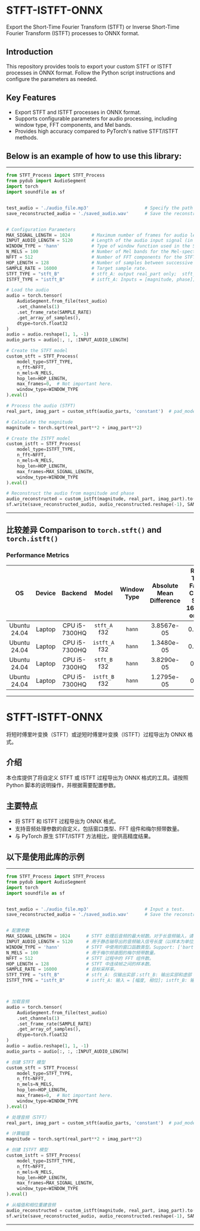 # STFT-ISTFT-ONNX
Export the Short-Time Fourier Transform (STFT) or Inverse Short-Time Fourier Transform (ISTFT) processes to ONNX format.

## Introduction
This repository provides tools to export your custom STFT or ISTFT processes in ONNX format. Follow the Python script instructions and configure the parameters as needed.

## Key Features
- Export STFT and ISTFT processes in ONNX format.
- Supports configurable parameters for audio processing, including window type, FFT components, and Mel bands.
- Provides high accuracy compared to PyTorch's native STFT/ISTFT methods.

## Below is an example of how to use this library:
---
```python
from STFT_Process import STFT_Process
from pydub import AudioSegment
import torch
import soundfile as sf


test_audio = './audio_file.mp3'                     # Specify the path to your audio file.
save_reconstructed_audio = './saved_audio.wav'      # Save the reconstructed.


# Configuration Parameters
MAX_SIGNAL_LENGTH = 1024        # Maximum number of frames for audio length after STFT. Use larger values for long audio inputs (e.g., 4096).
INPUT_AUDIO_LENGTH = 5120       # Length of the audio input signal (in samples) for static axis export. Should be a multiple of NFFT.
WINDOW_TYPE = 'hann'            # Type of window function used in the STFT.  Support: ['bartlett', 'blackman', 'hamming', 'hann', 'kaiser']
N_MELS = 100                    # Number of Mel bands for the Mel-spectrogram.
NFFT = 512                      # Number of FFT components for the STFT process.
HOP_LENGTH = 128                # Number of samples between successive frames in the STFT.
SAMPLE_RATE = 16000             # Target sample rate.
STFT_TYPE = "stft_B"            # stft_A: output real_part only;  stft_B: outputs real_part & imag_part
ISTFT_TYPE = "istft_B"          # istft_A: Inputs = [magnitude, phase];  istft_B: Inputs = [magnitude, real_part, imag_part], The dtype of imag_part is float format.

# Load the audio
audio = torch.tensor(
    AudioSegment.from_file(test_audio)
    .set_channels(1)
    .set_frame_rate(SAMPLE_RATE)
    .get_array_of_samples(), 
    dtype=torch.float32
)
audio = audio.reshape(1, 1, -1)
audio_parts = audio[:, :, :INPUT_AUDIO_LENGTH]

# Create the STFT model
custom_stft = STFT_Process(
    model_type=STFT_TYPE, 
    n_fft=NFFT, 
    n_mels=N_MELS, 
    hop_len=HOP_LENGTH, 
    max_frames=0,  # Not important here.
    window_type=WINDOW_TYPE
).eval()

# Process the audio (STFT)
real_part, imag_part = custom_stft(audio_parts, 'constant')  # pad_mode options: ['constant', 'reflect']

# Calculate the magnitude
magnitude = torch.sqrt(real_part**2 + imag_part**2)

# Create the ISTFT model
custom_istft = STFT_Process(
    model_type=ISTFT_TYPE, 
    n_fft=NFFT, 
    n_mels=N_MELS, 
    hop_len=HOP_LENGTH, 
    max_frames=MAX_SIGNAL_LENGTH, 
    window_type=WINDOW_TYPE
).eval()

# Reconstruct the audio from magnitude and phase
audio_reconstructed = custom_istft(magnitude, real_part, imag_part).to(torch.int16)
sf.write(save_reconstructed_audio, audio_reconstructed.reshape(-1), SAMPLE_RATE, format='WAVEX')
```

---

## 比较差异 Comparison to `torch.stft()` and `torch.istft()`

### Performance Metrics
| OS            | Device       | Backend    | Model       | Window Type | Absolute Mean Difference | Real-Time Factor<br>Chunk Size: 160,000 or 10s |
|:-------------:|:------------:|:----------:|:-----------:|:-----------:|:-------------------------:|:--------------------------------------------:|
| Ubuntu 24.04  | Laptop       | CPU i5-7300HQ | `stft_A` f32 | `hann`      | 3.8567e-05               | 0.0005                                       |
| Ubuntu 24.04  | Laptop       | CPU i5-7300HQ | `istft_A` f32 | `hann`      | 1.3480e-05               | 0.0015                                       |
| Ubuntu 24.04  | Laptop       | CPU i5-7300HQ | `stft_B` f32 | `hann`      | 3.8290e-05               | 0.001                                        |
| Ubuntu 24.04  | Laptop       | CPU i5-7300HQ | `istft_B` f32 | `hann`      | 1.2795e-05               | 0.003                                        |

---

# STFT-ISTFT-ONNX
将短时傅里叶变换（STFT）或逆短时傅里叶变换（ISTFT）过程导出为 ONNX 格式。

## 介绍
本仓库提供了将自定义 STFT 或 ISTFT 过程导出为 ONNX 格式的工具。请按照 Python 脚本的说明操作，并根据需要配置参数。

## 主要特点
- 将 STFT 和 ISTFT 过程导出为 ONNX 格式。
- 支持音频处理参数的自定义，包括窗口类型、FFT 组件和梅尔频带数量。
- 与 PyTorch 原生 STFT/ISTFT 方法相比，提供高精度结果。

## 以下是使用此库的示例
---
```python
from STFT_Process import STFT_Process
from pydub import AudioSegment
import torch
import soundfile as sf


test_audio = './audio_file.mp3'                     # Input a test.
save_reconstructed_audio = './saved_audio.wav'      # Save the reconstructed.


# 配置参数
MAX_SIGNAL_LENGTH = 1024      # STFT 处理后音频的最大帧数。对于长音频输入，请使用更大的值（例如 4096）。
INPUT_AUDIO_LENGTH = 5120     # 用于静态轴导出的音频输入信号长度（以样本为单位）。最好设置为 NFFT 的整数倍。
WINDOW_TYPE = 'hann'          # STFT 中使用的窗口函数类型。Support: ['bartlett', 'blackman', 'hamming', 'hann', 'kaiser']
N_MELS = 100                  # 用于梅尔频谱图的梅尔频带数量。
NFFT = 512                    # STFT 过程中的 FFT 组件数。
HOP_LENGTH = 128              # STFT 中连续帧之间的样本数。
SAMPLE_RATE = 16000           # 目标采样率。
STFT_TYPE = "stft_B"          # stft_A: 仅输出实部；stft_B: 输出实部和虚部
ISTFT_TYPE = "istft_B"        # istft_A: 输入 = [幅度, 相位]; istft_B: 输入 = [幅度, 实部, 虚部]，虚部的数据类型为浮点格式。



# 加载音频
audio = torch.tensor(
    AudioSegment.from_file(test_audio)
    .set_channels(1)
    .set_frame_rate(SAMPLE_RATE)
    .get_array_of_samples(), 
    dtype=torch.float32
)
audio = audio.reshape(1, 1, -1)
audio_parts = audio[:, :, :INPUT_AUDIO_LENGTH]

# 创建 STFT 模型
custom_stft = STFT_Process(
    model_type=STFT_TYPE, 
    n_fft=NFFT, 
    n_mels=N_MELS, 
    hop_len=HOP_LENGTH, 
    max_frames=0,  # Not important here.
    window_type=WINDOW_TYPE
).eval()

# 处理音频（STFT）
real_part, imag_part = custom_stft(audio_parts, 'constant')  # pad_mode 选项：['constant', 'reflect']

# 计算幅值
magnitude = torch.sqrt(real_part**2 + imag_part**2)

# 创建 ISTFT 模型
custom_istft = STFT_Process(
    model_type=ISTFT_TYPE, 
    n_fft=NFFT, 
    n_mels=N_MELS, 
    hop_len=HOP_LENGTH, 
    max_frames=MAX_SIGNAL_LENGTH, 
    window_type=WINDOW_TYPE
).eval()

# 从幅值和相位重建音频
audio_reconstructed = custom_istft(magnitude, real_part, imag_part).to(torch.int16)
sf.write(save_reconstructed_audio, audio_reconstructed.reshape(-1), SAMPLE_RATE, format='WAVEX')
```
---
